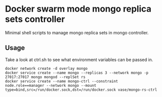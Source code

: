 Docker swarm mode mongo replica sets controller
===============================================
Minimal shell scripts to manage mongo replica sets in mongo controller.

Usage
-----
Take a look at ctrl.sh to see what environment variables can be passed in.

    docker network create -d overlay mongo
    docker service create --name mongo --replicas 3 --network mongo -p 27017:27017 mongo mongod --replSet rs
    docker service create --name mongo-ctrl --constraint node.role==manager --network mongo --mount type=bind,src=/run/docker.sock,dst=/run/docker.sock vase/mongo-rs-ctrl
